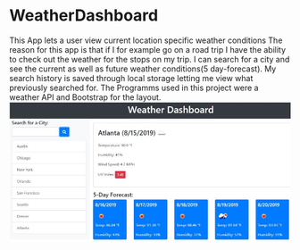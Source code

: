 # WeatherDashboard
This App lets a user view current location specific weather conditions
The reason for this app is that if I for example go on a road trip I have the ability to check out the weather for the stops on my trip. I can search for a city and see the current as well as future weather conditions(5 day-forecast). My search history is saved through local storage letting me view what previously  searched for.
The Programms used in this project were a weather API and Bootstrap for the layout.
![](Capture.JPG)
